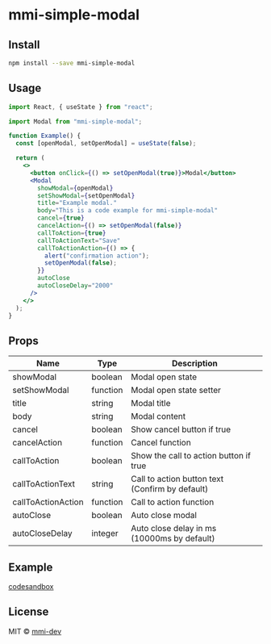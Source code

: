 # mmi-simple-modal

## Install

```bash
npm install --save mmi-simple-modal
```

## Usage

```jsx
import React, { useState } from "react";

import Modal from "mmi-simple-modal";

function Example() {
  const [openModal, setOpenModal] = useState(false);

  return (
    <>
      <button onClick={() => setOpenModal(true)}>Modal</button>
      <Modal
        showModal={openModal}
        setShowModal={setOpenModal}
        title="Example modal."
        body="This is a code example for mmi-simple-modal"
        cancel={true}
        cancelAction={() => setOpenModal(false)}
        callToAction={true}
        callToActionText="Save"
        callToActionAction={() => {
          alert("confirmation action");
          setOpenModal(false);
        }}
        autoClose
        autoCloseDelay="2000"
      />
    </>
  );
}
```

## Props

| Name               | Type     | Description                                     |
| ------------------ | -------- | ----------------------------------------------- |
| showModal          | boolean  | Modal open state                                |
| setShowModal       | function | Modal open state setter                         |
| title              | string   | Modal title                                     |
| body               | string   | Modal content                                   |
| cancel             | boolean  | Show cancel button if true                      |
| cancelAction       | function | Cancel function                                 |
| callToAction       | boolean  | Show the call to action button if true          |
| callToActionText   | string   | Call to action button text (Confirm by default) |
| callToActionAction | function | Call to action function                         |
| autoClose          | boolean  | Auto close modal                                |
| autoCloseDelay     | integer  | Auto close delay in ms (10000ms by default)     |

## Example

[codesandbox](https://codesandbox.io/s/mmi-simple-modal-7jix85)

## License

MIT © [mmi-dev](https://github.com/mmi-dev)

